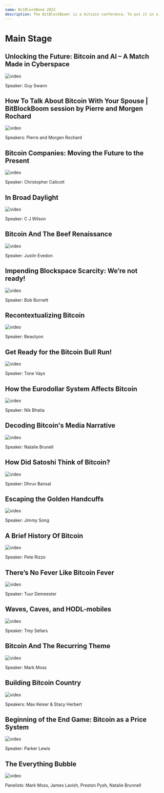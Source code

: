 ```yaml
---
name: BitBlockBoom 2023
description: The BitBlockBoom! is a bitcoin conference. To put it in simple terms this conference is only for people who are interested in Bitcoin. Attendees range from people highly known and heavily involved in Bitcoin, to people who are just trying to learn what bitcoin is all about. You will not find anyone shilling shitcoins or NFTs. This is a True Bitcoin Conference. BitBlockBoom has created a wonderful atmosphere to meet and discuss bitcoin with the speakers and other bitcoiners. 
---
```


# Main Stage

## Unlocking the Future: Bitcoin and AI – A Match Made in Cyberspace

![video](https://youtu.be/XyzYdLVHI4I)

Speaker: Guy Swann

## How To Talk About Bitcoin With Your Spouse | BitBlockBoom session by Pierre and Morgen Rochard

![video](https://youtu.be/4a4Can0vuZ4)

Speakers: Pierre and Morgen Rochard

## Bitcoin Companies: Moving the Future to the Present 

![video](https://youtu.be/CK2Nm5a-sRk)

Speaker: Christopher Calicott

## In Broad Daylight

![video](https://youtu.be/mC1ToIUuksM)

Speaker: C J Wilson

## Bitcoin And The Beef Renaissance

![video](https://youtu.be/MZNIppprlQs)

Speaker: Justin Evedon

## Impending Blockspace Scarcity: We’re not ready!

![video](https://youtu.be/_iDLfqtzwB8)

Speaker: Bob Burnett

## Recontextualizing Bitcoin

![video](https://youtu.be/TE6mIRN2OkI)

Speaker: Beautyon

## Get Ready for the Bitcoin Bull Run!

![video](https://youtu.be/H8n49Mbo4_U)

Speaker: Tone Vays

## How the Eurodollar System Affects Bitcoin

![video](https://youtu.be/25BQmHUqvVU)

Speaker: Nik Bhatia

## Decoding Bitcoin's Media Narrative

![video](https://youtu.be/BGrIG_gHuSM)

Speaker: Natalie Brunell

## How Did Satoshi Think of Bitcoin? 

![video](https://youtu.be/i4BwNrxgNrU)

Speaker: Dhruv Bansal

## Escaping the Golden Handcuffs

![video](https://youtu.be/5S8rvt9xLFw)

Speaker: Jimmy Song

## A Brief History Of Bitcoin

![video](https://youtu.be/TTYj8Tcwvdw)

Speaker: Pete Rizzo

## There’s No Fever Like Bitcoin Fever

![video](https://youtu.be/5l85Jhzv9BA)

Speaker: Tuur Demeester

## Waves, Caves, and HODL-mobiles

![video](https://youtu.be/PeW0qkxZgIM)

Speaker: Trey Sellars

## Bitcoin And The Recurring Theme

![video](https://youtu.be/e1DlN5UCc0o)

Speaker: Mark Moss

## Building Bitcoin Country

![video](https://youtu.be/XFt1npriJSs)

Speakers: Max Keiser & Stacy Herbert

## Beginning of the End Game: Bitcoin as a Price System

![video](https://youtu.be/meQcwmicORE)

Speaker: Parker Lewis

## The Everything Bubble

![video](https://youtu.be/dE60M_xUSU4)

Panelists: Mark Moss, James Lavish, Preston Pysh, Natalie Brunnell
